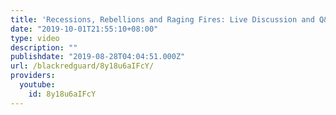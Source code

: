 ```yaml
---
title: 'Recessions, Rebellions and Raging Fires: Live Discussion and Q&A'
date: "2019-10-01T21:55:10+08:00"
type: video
description: ""
publishdate: "2019-08-28T04:04:51.000Z"
url: /blackredguard/8y18u6aIFcY/
providers:
  youtube:
    id: 8y18u6aIFcY
---
```

